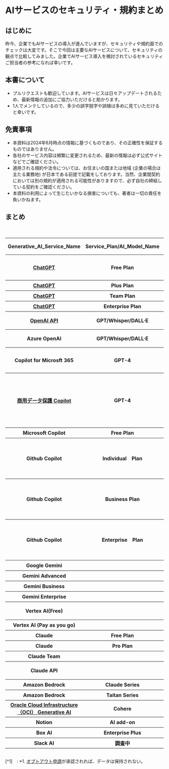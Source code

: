 # AIサービスのセキュリティ・規約まとめ

## はじめに
昨今、企業でもAIサービスの導入が進んでいますが、セキュリティや規約面でのチェックは大変です。そこで今回は主要なAIサービスについて、セキュリティの観点で比較してみました。企業でAIサービス導入を検討されているセキュリティご担当者の参考になれば幸いです。

## 本書について
- プルリクエストも歓迎しています。AIサービスは日々アップデートされるため、最新情報の追加にご協力いただけると助かります。
- 1人でメンテしているので、多少の誤字脱字や誤植は多めに見ていただけると幸いです。

## 免責事項
- 本資料は2024年6月時点の情報に基づくものであり、その正確性を保証するものではありません。
- 各社のサービス内容は頻繁に変更されるため、最新の情報は必ず公式サイトなどでご確認ください。
- 適用される規約や法令については、お住まいの国または地域 (企業の場合は主たる業務地) が日本である前提で記載をしております。当然、企業間契約においては別の規約が適用される可能性がありますので、必ず自社の締結している契約をご確認ください。
- 本資料の利用によって生じたいかなる損害についても、著者は一切の責任を負いかねます。

## まとめ
<div style="overflow-x: auto;">
 <table>
   <thead>
     <tr>
       <th>Generative_AI_Service_Name</th>
       <th>Service_Plan/AI_Model_Name</th>
       <th>Service_Type</th>
       <th>Terget</th>
       <th>Service_Provider</th>
       <th>Model_Provider</th>
       <th>Term</th>
       <th>Privacy Policy</th>
       <th>AI_Model_Training_by_default (既定での学習利用)</th>
       <th>Data_Retention (データ保持)</th>
       <th>Region</th>
       <th>Japan_Region</th>
       <th>Governing_Law (準拠法)</th>
       <th>Competent_Court (管轄裁判所)</th>
       <th>ISO27001</th>
       <th>SOC2</th>
       <th>ISMAP</th>
       <th>Other_noteworthy_items</th>
     </tr>
   </thead>
   <tbody>
     <tr>
      <th><!--Service Name--><a href="https://openai.com/chatgpt/">ChatGPT</a></th>
      <th><!--Plan/ Model-->Free Plan</th>
      <th><!--Service Type-->SaaS</th>
      <th><!--Terget-->個人</th>
      <th><!--Service Provider--><a href="https://openai.com/about/">OpenAI</a></th>
      <th><!--Model Procider--><a href="https://openai.com/about/">OpenAI</a></th>
      <th><!--Term of Use--><a href="https://openai.com/ja-JP/policies/terms-of-use/">URL</a></th>
      <th><!--Privacy Policy--><a href="https://openai.com/ja-JP/policies/privacy-policy/">URL</a></th>
      <th><!--学習への利用--><a href="https://openai.com/ja-JP/policies/terms-of-use/">する</a></th>
      <th><!--データ保持--><a href="https://openai.com/ja-JP/policies/terms-of-use/">30日</a></th>
      <th><!--リージョン--><a href="https://openai.com/ja-JP/policies/terms-of-use/">US</a></th>
      <th><!--日本リージョン有無--><a href="https://openai.com/ja-JP/policies/terms-of-use/">なし</a></th>
      <th><!--準拠法--><a href="https://openai.com/ja-JP/policies/terms-of-use/">カリフォルニア州法</a></th>
      <th><!--管轄裁判所--><a href="https://openai.com/ja-JP/policies/terms-of-use/">サンフランシスコに所在する連邦裁判所又は州裁判所</a></th>
      <th><!--ISO27001--><a href="https://openai.com/policies/supplier-security-measures/">Yes</a></th>
      <th><!--SOC2-->NO</th>
      <th><!--ISMAP-->NO</th>
      <th><!--NOTE--></th>  
     </tr>
   </tbody>
  　　<tbody>
     <tr>
      <th><!--Service Name--><a href="https://openai.com/chatgpt/">ChatGPT</a></th>
      <th><!--Plan/ Model-->Plus Plan</th>
      <th><!--Service Type-->SaaS</th>
      <th><!--Terget-->個人</th>
      <th><!--Service Provider--><a href="https://openai.com/about/">OpenAI</a></th>
      <th><!--Model Procider--><a href="https://openai.com/about/">OpenAI</a></th>
      <th><!--Term of Use--><a href="https://openai.com/ja-JP/policies/terms-of-use/">URL</a></th>
      <th><!--Privacy Policy--><a href="https://openai.com/ja-JP/policies/privacy-policy/">URL</a></th>
      <th><!--学習への利用--><a href="https://openai.com/ja-JP/policies/terms-of-use/">する</a></th>
      <th><!--データ保持--><a href="https://openai.com/ja-JP/policies/terms-of-use/">30日</a></th>
      <th><!--リージョン--><a href="https://openai.com/ja-JP/policies/terms-of-use/">US</a></th>
      <th><!--日本リージョン有無--><a href="https://openai.com/ja-JP/policies/terms-of-use/">なし</a></th>
      <th><!--準拠法-->同上</th>
      <th><!--管轄裁判所-->同上</th>
      <th><!--ISO27001--><a href="https://openai.com/policies/supplier-security-measures/">Yes</a></th>
      <th><!--SOC2-->NO</th>
      <th><!--ISMAP-->NO</th>
      <th><!--NOTE--></th>
     </tr>
   </tbody>
    　　<tbody>
     <tr>
      <th><!--Service Name--><a href="https://openai.com/chatgpt/">ChatGPT</a></th>
      <th><!--Plan/ Model-->Team Plan</th>
      <th><!--Service Type-->SaaS</th>
      <th><!--Terget-->法人</th>
      <th><!--Service Provider--><a href="https://openai.com/about/">OpenAI</a></th>
      <th><!--Model Procider--><a href="https://openai.com/about/">OpenAI</a></th>
      <th><!--Term of Use--><a href="https://openai.com/policies/business-terms/">URL</a></th>
      <th><!--Privacy Policy--><a href="https://openai.com/ja-JP/policies/privacy-policy/">URL</a></th>
      <th><!--学習への利用--><a href="https://openai.com/policies/business-terms/">しない</a></th>
      <th><!--データ保持--><a href="https://openai.com/policies/business-terms/">30日</a></th>
      <th><!--リージョン--><a href="https://openai.com/policies/business-terms/">US</a></th>
      <th><!--日本リージョン有無--><a href="https://openai.com/ja-JP/policies/terms-of-use/">なし</a></th>
      <th><!--準拠法-->同上</th>
      <th><!--管轄裁判所-->同上</th>
      <th><!--ISO27001--><a href="https://openai.com/policies/supplier-security-measures/">Yes</a></th>
      <th><!--SOC2--><a href="https://trust.openai.com/">Type2</a></th>
      <th><!--ISMAP-->NO</th>
      <th><!--NOTE--></th>
     </tr>
   </tbody>
    　　<tbody>
     <tr>
      <th><!--Service Name--><a href="https://openai.com/chatgpt/">ChatGPT</a></th>
      <th><!--Plan/ Model-->Enterprise Plan</th>
      <th><!--Service Type-->SaaS</th>
      <th><!--Terget-->法人</th>
      <th><!--Service Provider--><a href="https://openai.com/about/">OpenAI</a></th>
      <th><!--Model Procider--><a href="https://openai.com/about/">OpenAI</a></th>
      <th><!--Term of Use--><a href="https://openai.com/policies/business-terms/">URL</a></th>
      <th><!--Privacy Policy--><a href="https://openai.com/ja-JP/policies/privacy-policy/">URL</a></th>
      <th><!--学習への利用--><a href="https://openai.com/policies/business-terms/">しない</a></th>
      <th><!--データ保持--><a href="https://openai.com/policies/business-terms/">30日</a></th>
      <th><!--リージョン--><a href="https://openai.com/policies/business-terms/">US</a></th>
      <th><!--日本リージョン有無--><a href="https://openai.com/ja-JP/policies/terms-of-use/">なし</a></th>
      <th><!--準拠法-->同上</th>
      <th><!--管轄裁判所-->同上</th>
      <th><!--ISO27001--><a href="https://openai.com/policies/supplier-security-measures/">Yes</a></th>
      <th><!--SOC2--><a href="https://trust.openai.com/">Type2</a></th>
      <th><!--ISMAP-->NO</th>
      <th><!--NOTE--></th>
     </tr>
   </tbody>
   <tbody>
     <tr>
      <th><!--Service Name--><a href="https://openai.com/index/openai-api/">OpenAI API</a></th>
      <th><!--Plan/ Model-->GPT/Whisper/DALL·E</th>
      <th><!--Service Type-->API</th>
      <th><!--Terget-->個人/法人</th>
      <th><!--Service Provider--><a href="https://openai.com/about/">OpenAI</a></th>
      <th><!--Model Procider--><a href="https://openai.com/about/">OpenAI</a></th>
      <th><!--Term of Use--><a href="https://openai.com/policies/business-terms/">URL</a></th>
      <th><!--Privacy Policy--><a href="https://openai.com/ja-JP/policies/privacy-policy/">URL</a></th>
      <th><!--学習への利用--><a href="https://openai.com/policies/business-terms/">しない</a></th>
      <th><!--データ保持--><a href="https://openai.com/policies/business-terms/">30日</a></th>
      <th><!--リージョン--><a href="https://openai.com/policies/business-terms/">US</a></th>
      <th><!--日本リージョン有無--><a href="https://openai.com/ja-JP/policies/terms-of-use/">なし</a></th>
      <th><!--準拠法-->同上</th>
      <th><!--管轄裁判所-->同上</th>
      <th><!--ISO27001--><a href="https://openai.com/policies/supplier-security-measures/">Yes</a></th>
      <th><!--SOC2--><a href="https://trust.openai.com/">Type2</a></th>
      <th><!--ISMAP-->NO</th>
      <th><!--NOTE--></th>
     </tr>
   </tbody>
   <tbody>
     <tr>
      <th><!--Service Name--><a href="https://learn.microsoft.com/en-us/azure/ai-services/openai/"></a>Azure OpenAI</th>
      <th><!--Plan/ Model-->GPT/Whisper/DALL·E</th>
      <th><!--Service Type-->API</th>
      <th><!--Terget-->法人</th>
      <th><!--Service Provider--><a href="https://www.microsoft.com/ja-jp/">Microsoft</a></th>
      <th><!--Model Procider--><a href="https://openai.com/about/">OpenAI</a></th>
      <th><!--Term of Use--><a href="https://www.microsoft.com/licensing/docs/customeragreement">URL</a></th>
      <th><!--Privacy Policy--><a href="https://learn.microsoft.com/en-us/legal/cognitive-services/openai/data-privacy">URL</a></th>
      <th><!--学習への利用--><a href="https://learn.microsoft.com/en-us/legal/cognitive-services/openai/data-privacy">しない</a></th>
      <th><!--データ保持--><a href="https://learn.microsoft.com/en-us/legal/cognitive-services/openai/data-privacy"><td>30日[^1]</td></a></th>
      <th><!--リージョン--><a href="https://learn.microsoft.com/ja-jp/azure/ai-services/openai/concepts/models#standard-deployment-model-availability">世界各地</a></th>
      <th><!--日本リージョン有無--><a href="https://learn.microsoft.com/ja-jp/azure/ai-services/openai/concepts/models#standard-deployment-model-availability">あり</a></th>
      <th><!--準拠法--><a href="https://www.microsoft.com/licensing/docs/customeragreement">日本法</a></th>
      <th><!--管轄裁判所--><a href="https://www.microsoft.com/licensing/docs/customeragreement">東京地方裁判所</a></th>
      <th><!--ISO27001--><a href="https://learn.microsoft.com/en-us/azure/compliance/offerings/offering-iso-27001">Yes</a></th>
      <th><!--SOC2--><a href="https://learn.microsoft.com/en-us/azure/compliance/offerings/offering-soc-2">Type2</a></th>
      <th><!--ISMAP--><a href="https://www.ismap.go.jp/csm?id=cloud_service_list_detail&sys_id=aca3e34e938c8e100072f4fe3bba10ba">Yes</a></th>
      <th><!--NOTE--></th>
     </tr>
   </tbody>
   <tbody>
     <tr>
      <th><!--Service Name-->Copilot for Microsft 365</th>
      <th><!--Plan/ Model-->GPT-4</th>
      <th><!--Service Type-->SaaS</th>
      <th><!--Terget-->法人</th>
      <th><!--Service Provider-->同上</th>
      <th><!--Model Procider-->同上</th>
      <th><!--Term of Use--><a href="https://www.microsoft.com/ja-jp/legal/terms-of-use#:~:text=%E3%83%9E%E3%82%A4%E3%82%AF%E3%83%AD%E3%82%BD%E3%83%95%E3%83%88%E3%81%8C%E3%81%8A%E5%AE%A2%E6%A7%98%E3%81%AB%E6%8F%90%E4%BE%9B%E3%81%99%E3%82%8B%E3%82%B5%E3%83%BC%E3%83%93%E3%82%B9%E3%81%AB%E3%81%AF%E3%80%81%E4%BB%A5%E4%B8%8B%E3%81%AE%E4%BD%BF%E7%94%A8%E6%9D%A1%E4%BB%B6%20%28%E4%BB%A5%E4%B8%8B%E3%80%8C%E6%9C%AC%E4%BD%BF%E7%94%A8%E6%9D%A1%E4%BB%B6%E3%80%8D%E3%81%A8%E3%81%84%E3%81%84%E3%81%BE%E3%81%99%29%20%E3%81%8C%E9%81%A9%E7%94%A8%E3%81%95%E3%82%8C%E3%81%BE%E3%81%99%E3%80%82%20%E3%83%9E%E3%82%A4%E3%82%AF%E3%83%AD%E3%82%BD%E3%83%95%E3%83%88%E3%81%AF%E3%80%81%E3%81%8A%E5%AE%A2%E6%A7%98%E3%81%AB%E9%80%9A%E7%9F%A5%E3%81%99%E3%82%8B%E3%81%93%E3%81%A8%E3%81%AA%E3%81%8F%E3%81%84%E3%81%A4%E3%81%A7%E3%82%82%E6%9C%AC%E4%BD%BF%E7%94%A8%E6%9D%A1%E4%BB%B6%E3%82%92%E6%9B%B4%E6%96%B0%E3%81%8A%E3%82%88%E3%81%B3%E5%A4%89%E6%9B%B4%E3%81%99%E3%82%8B%E6%A8%A9%E5%88%A9%E3%82%92%E6%9C%89%E3%81%97%E3%81%BE%E3%81%99%E3%80%82%20%E6%9C%AC%E4%BD%BF%E7%94%A8%E6%9D%A1%E4%BB%B6%E3%81%AE%E6%9C%80%E6%96%B0%E7%89%88%E3%81%AF%E3%80%81%E3%83%9E%E3%82%A4%E3%82%AF%E3%83%AD%E3%82%BD%E3%83%95%E3%83%88%E3%81%AE%20Web,%E3%83%9A%E3%83%BC%E3%82%B8%E4%B8%8B%E9%83%A8%E3%81%AB%E3%81%82%E3%82%8B%20%5B%E4%BD%BF%E7%94%A8%E6%9D%A1%E4%BB%B6%5D%20%E3%83%8F%E3%82%A4%E3%83%91%E3%83%BC%E3%83%AA%E3%83%B3%E3%82%AF%E3%82%92%E3%82%AF%E3%83%AA%E3%83%83%E3%82%AF%E3%81%99%E3%82%8B%E3%81%A8%E3%81%94%E8%A6%A7%E3%81%84%E3%81%9F%E3%81%A0%E3%81%91%E3%81%BE%E3%81%99%E3%80%82%20%E3%83%9E%E3%82%A4%E3%82%AF%E3%83%AD%E3%82%BD%E3%83%95%E3%83%88%E3%81%8C%E6%9C%AC%E4%BD%BF%E7%94%A8%E6%9D%A1%E4%BB%B6%E3%82%92%E6%9B%B4%E6%96%B0%E3%81%99%E3%82%8B%E3%81%A8%E3%80%81%E3%81%93%E3%81%AE%E3%83%9A%E3%83%BC%E3%82%B8%E3%81%AE%E4%B8%8A%E9%83%A8%E3%81%AB%E3%81%82%E3%82%8B%E6%97%A5%E4%BB%98%E3%81%8C%E6%9B%B4%E6%96%B0%E3%81%95%E3%82%8C%E3%81%BE%E3%81%99%E3%80%82%20%E6%9C%AC%E4%BD%BF%E7%94%A8%E6%9D%A1%E4%BB%B6%E3%81%AE%E6%96%B0%E3%81%97%E3%81%84%E3%83%90%E3%83%BC%E3%82%B8%E3%83%A7%E3%83%B3%E3%81%8C%E6%8E%B2%E8%BC%89%E3%81%95%E3%82%8C%E3%81%9F%E5%BE%8C%E3%81%AB%20Web%20%E3%82%B5%E3%82%A4%E3%83%88%E3%82%92%E4%BD%BF%E7%94%A8%E3%81%99%E3%82%8B%E3%81%93%E3%81%A8%E3%81%AB%E3%82%88%E3%82%8A%E3%80%81%E3%81%8A%E5%AE%A2%E6%A7%98%E3%81%AF%E3%81%8B%E3%81%8B%E3%82%8B%E6%96%B0%E3%81%97%E3%81%84%E3%83%90%E3%83%BC%E3%82%B8%E3%83%A7%E3%83%B3%E3%81%AE%E4%BD%BF%E7%94%A8%E6%9D%A1%E4%BB%B6%E3%81%AB%E5%90%8C%E6%84%8F%E3%81%97%E3%81%9F%E3%82%82%E3%81%AE%E3%81%A8%E8%A6%8B%E3%81%AA%E3%81%95%E3%82%8C%E3%81%BE%E3%81%99%E3%80%82">Term1</a>　<a href="https://www.microsoft.com/licensing/terms/productoffering/Microsoft365/MCA">Term2</a></th>
      <th><!--Privacy Policy--><a href="https://privacy.microsoft.com/ja-jp/"></a>URL</th>
      <th><!--学習への利用--><a href="https://learn.microsoft.com/ja-jp/copilot/microsoft-365/microsoft-365-copilot-privacy"></a>しない</th>
      <th><!--データ保持-->調査中</th>
      <th><!--リージョン--><a href="https://learn.microsoft.com/ja-jp/microsoft-365/enterprise/m365-dr-workload-copilot?view=o365-worldwide"></a>世界各地</th>
      <th><!--日本リージョン有無--><a href="https://learn.microsoft.com/ja-jp/microsoft-365/enterprise/m365-dr-workload-copilot?view=o365-worldwide"></a>あり</th>
      <th><!--準拠法--><a href=""></a>調査中</th>
      <th><!--管轄裁判所--><a href=""></a>調査中</th>
      <th><!--ISO27001-->調査中</th>
      <th><!--SOC2-->調査中</th>
      <th><!--ISMAP-->調査中</th>
      <th><!--NOTE-->Webコンテンツプラグインや拡張については別途確認が必要</th>
     </tr>
   </tbody>
   <tbody>
     <tr>
      <th><!--Service Name--><a href=“”>商用データ保護 Copilot</a></th>
      <th><!--Plan/ Model-->GPT-4</th>
      <th><!--Service Type-->SaaS</th>
      <th><!--Terget-->法人</th>
      <th><!--Service Provider-->同上</th>
      <th><!--Model Procider-->同上</th>
      <th><!--Term of Use--><a href="https://www.microsoft.com/ja-jp/legal/terms-of-use#:~:text=%E3%83%9E%E3%82%A4%E3%82%AF%E3%83%AD%E3%82%BD%E3%83%95%E3%83%88%E3%81%8C%E3%81%8A%E5%AE%A2%E6%A7%98%E3%81%AB%E6%8F%90%E4%BE%9B%E3%81%99%E3%82%8B%E3%82%B5%E3%83%BC%E3%83%93%E3%82%B9%E3%81%AB%E3%81%AF%E3%80%81%E4%BB%A5%E4%B8%8B%E3%81%AE%E4%BD%BF%E7%94%A8%E6%9D%A1%E4%BB%B6%20%28%E4%BB%A5%E4%B8%8B%E3%80%8C%E6%9C%AC%E4%BD%BF%E7%94%A8%E6%9D%A1%E4%BB%B6%E3%80%8D%E3%81%A8%E3%81%84%E3%81%84%E3%81%BE%E3%81%99%29%20%E3%81%8C%E9%81%A9%E7%94%A8%E3%81%95%E3%82%8C%E3%81%BE%E3%81%99%E3%80%82%20%E3%83%9E%E3%82%A4%E3%82%AF%E3%83%AD%E3%82%BD%E3%83%95%E3%83%88%E3%81%AF%E3%80%81%E3%81%8A%E5%AE%A2%E6%A7%98%E3%81%AB%E9%80%9A%E7%9F%A5%E3%81%99%E3%82%8B%E3%81%93%E3%81%A8%E3%81%AA%E3%81%8F%E3%81%84%E3%81%A4%E3%81%A7%E3%82%82%E6%9C%AC%E4%BD%BF%E7%94%A8%E6%9D%A1%E4%BB%B6%E3%82%92%E6%9B%B4%E6%96%B0%E3%81%8A%E3%82%88%E3%81%B3%E5%A4%89%E6%9B%B4%E3%81%99%E3%82%8B%E6%A8%A9%E5%88%A9%E3%82%92%E6%9C%89%E3%81%97%E3%81%BE%E3%81%99%E3%80%82%20%E6%9C%AC%E4%BD%BF%E7%94%A8%E6%9D%A1%E4%BB%B6%E3%81%AE%E6%9C%80%E6%96%B0%E7%89%88%E3%81%AF%E3%80%81%E3%83%9E%E3%82%A4%E3%82%AF%E3%83%AD%E3%82%BD%E3%83%95%E3%83%88%E3%81%AE%20Web,%E3%83%9A%E3%83%BC%E3%82%B8%E4%B8%8B%E9%83%A8%E3%81%AB%E3%81%82%E3%82%8B%20%5B%E4%BD%BF%E7%94%A8%E6%9D%A1%E4%BB%B6%5D%20%E3%83%8F%E3%82%A4%E3%83%91%E3%83%BC%E3%83%AA%E3%83%B3%E3%82%AF%E3%82%92%E3%82%AF%E3%83%AA%E3%83%83%E3%82%AF%E3%81%99%E3%82%8B%E3%81%A8%E3%81%94%E8%A6%A7%E3%81%84%E3%81%9F%E3%81%A0%E3%81%91%E3%81%BE%E3%81%99%E3%80%82%20%E3%83%9E%E3%82%A4%E3%82%AF%E3%83%AD%E3%82%BD%E3%83%95%E3%83%88%E3%81%8C%E6%9C%AC%E4%BD%BF%E7%94%A8%E6%9D%A1%E4%BB%B6%E3%82%92%E6%9B%B4%E6%96%B0%E3%81%99%E3%82%8B%E3%81%A8%E3%80%81%E3%81%93%E3%81%AE%E3%83%9A%E3%83%BC%E3%82%B8%E3%81%AE%E4%B8%8A%E9%83%A8%E3%81%AB%E3%81%82%E3%82%8B%E6%97%A5%E4%BB%98%E3%81%8C%E6%9B%B4%E6%96%B0%E3%81%95%E3%82%8C%E3%81%BE%E3%81%99%E3%80%82%20%E6%9C%AC%E4%BD%BF%E7%94%A8%E6%9D%A1%E4%BB%B6%E3%81%AE%E6%96%B0%E3%81%97%E3%81%84%E3%83%90%E3%83%BC%E3%82%B8%E3%83%A7%E3%83%B3%E3%81%8C%E6%8E%B2%E8%BC%89%E3%81%95%E3%82%8C%E3%81%9F%E5%BE%8C%E3%81%AB%20Web%20%E3%82%B5%E3%82%A4%E3%83%88%E3%82%92%E4%BD%BF%E7%94%A8%E3%81%99%E3%82%8B%E3%81%93%E3%81%A8%E3%81%AB%E3%82%88%E3%82%8A%E3%80%81%E3%81%8A%E5%AE%A2%E6%A7%98%E3%81%AF%E3%81%8B%E3%81%8B%E3%82%8B%E6%96%B0%E3%81%97%E3%81%84%E3%83%90%E3%83%BC%E3%82%B8%E3%83%A7%E3%83%B3%E3%81%AE%E4%BD%BF%E7%94%A8%E6%9D%A1%E4%BB%B6%E3%81%AB%E5%90%8C%E6%84%8F%E3%81%97%E3%81%9F%E3%82%82%E3%81%AE%E3%81%A8%E8%A6%8B%E3%81%AA%E3%81%95%E3%82%8C%E3%81%BE%E3%81%99%E3%80%82">Term1</a>　<a href="https://www.microsoft.com/licensing/terms/productoffering/Microsoft365/MCA">Term2</a></th>
      <th><!--Privacy Policy--><a href="https://privacy.microsoft.com/ja-jp/"></a>URL</th>
      <th><!--学習への利用--><a href=“https://learn.microsoft.com/ja-jp/copilot/privacy-and-protections#chat-history-and-reporting”>しない</a></th>
      <th><!--データ保持--><a href=“https://learn.microsoft.com/ja-jp/copilot/privacy-and-protections#chat-history-and-reporting”>しない</a></th>
      <th><!--リージョン--><a href=“https://learn.microsoft.com/ja-jp/copilot/privacy-and-protections#microsoft-as-the-data-controller”>不明(Copilot グローバルデータセンターを利用)</a></th>
      <th><!--日本リージョン有無--><a href=“https://learn.microsoft.com/ja-jp/copilot/privacy-and-protections#microsoft-as-the-data-controller”>不明</a></th>
      <th><!--準拠法--><a href=“”>日本法</a></th>
      <th><!--管轄裁判所--><a href=“”>東京地方裁判所</a></th></th>
      <th><!--ISO27001--></th>
      <th><!--SOC2--></th>
      <th><!--ISMAP-->NO</th>
      <th><!--NOTE-->旧：Bing Search Enterprise </th>
     </tr>
   </tbody>
   <tbody>
     <tr>
      <th><!--Service Name-->Microsoft Copilot</th>
      <th><!--Plan/ Model-->Free Plan</th>
      <th><!--Service Type-->SaaS</th>
      <th><!--Terget-->個人</th>
      <th><!--Service Provider-->同上</th>
      <th><!--Model Procider-->同上</th>
      <th><!--Term of Use-->調査中</th>
      <th><!--Privacy Policy-->調査中</th>
      <th><!--学習への利用-->調査中</th>
      <th><!--データ保持-->調査中</th>
      <th><!--リージョン-->調査中</th>
      <th><!--日本リージョン有無-->調査中</th>
      <th><!--準拠法--><a href=“https://www.microsoft.com/ja-jp/servicesagreement/”>日本法</a></th>
      <th><!--管轄裁判所--><a href=“https://www.microsoft.com/ja-jp/servicesagreement/”>東京地方裁判所</a></th></th>
      <th><!--ISO27001-->調査中</th>
      <th><!--SOC2-->調査中</th>
      <th><!--ISMAP-->NO</th>
      <th><!--NOTE--></th>
     </tr>
   </tbody>
   <tbody>
     <tr>
      <th><!--Service Name-->Github Copilot</th>
      <th><!--Plan/ Model-->Individual　Plan</th>
      <th><!--Service Type-->SaaS</th>
      <th><!--Terget-->個人</th>
      <th><!--Service Provider--><a href=“https://github.co.jp/about.html”>GitHub, Inc.</a></th>
      <th><!--Model Procider--><a href=“https://github.com/features/copilot”></a>GitHub,OpenAI,Microsoft</th>
      <th><!--Term of Use--><a href=“https://github.com/customer-terms/”>URL</a></th>
      <th><!--Privacy Policy--><a href=“https://docs.github.com/en/site-policy/privacy-policies”>URL</a></th>
      <th><!--学習への利用--><a href=“https://github.com/features/copilot#pricing”>する</a></th>
      <th><!--データ保持--><a href=“https://github.com/features/copilot”></a>スレッド履歴を使用して応答するために一部データを一定期間保持</th>
      <th><!--リージョン--><a href=“”></a></th>
      <th><!--日本リージョン有無--><a href=“”></a></th>
      <th><!--準拠法--><a href=“https://assets.ctfassets.net/8aevphvgewt8/1LvHh4fsBKJ14bXfVfD9VW/78731fab3753750aa90dd1cad7dddfab/GitHub.General.Terms_20220121_locked.pdf”></a>カリフォルニア州法および米国連邦法</th>
      <th><!--管轄裁判所--><a href=“https://assets.ctfassets.net/8aevphvgewt8/1LvHh4fsBKJ14bXfVfD9VW/78731fab3753750aa90dd1cad7dddfab/GitHub.General.Terms_20220121_locked.pdf”>カリフォルニア州北部地区連邦地方裁判所または州裁判所</a></th>
      <th><!--ISO27001--><a href=“https://resources.github.com/copilot-trust-center/”>NO</a></th>
      <th><!--SOC2--><a href=“https://resources.github.com/copilot-trust-center/”>NO</a></th>
      <th><!--ISMAP-->NO</th>
      <th><!--NOTE--></th>
     </tr>
   </tbody>
   <tbody>
     <tr>
      <th><!--Service Name-->Github Copilot</th>
      <th><!--Plan/ Model-->Business Plan</th>
      <th><!--Service Type-->SaaS</th>
      <th><!--Terget-->法人</th>
      <th><!--Service Provider--><a href=“https://github.co.jp/about.html”>GitHub, Inc.</a></th>
      <th><!--Model Procider--><a href=“https://github.com/features/copilot”></a>GitHub,OpenAI,Microsoft</th>
      <th><!--Term of Use--><a href=“https://github.com/customer-terms/”>URL</a></th>
      <th><!--Privacy Policy--><a href=“https://docs.github.com/en/site-policy/privacy-policies”>URL</a></th>
      <th><!--学習への利用--><a href=“https://github.com/features/copilot#pricing”>しない</a></th>
      <th><!--データ保持--><a href=“https://github.com/features/copilot”></a>スレッド履歴を使用して応答するために一部データを一定期間保持</th>
      <th><!--リージョン--></th>
      <th><!--日本リージョン有無--></th>
      <th><!--準拠法--><a href=“https://assets.ctfassets.net/8aevphvgewt8/1LvHh4fsBKJ14bXfVfD9VW/78731fab3753750aa90dd1cad7dddfab/GitHub.General.Terms_20220121_locked.pdf”></a>カリフォルニア州法および米国連邦法</th>
      <th><!--管轄裁判所--><a href=“https://assets.ctfassets.net/8aevphvgewt8/1LvHh4fsBKJ14bXfVfD9VW/78731fab3753750aa90dd1cad7dddfab/GitHub.General.Terms_20220121_locked.pdf”>カリフォルニア州北部地区連邦地方裁判所または州裁判所</a></th>
      <th><!--ISO27001--><a href=“https://resources.github.com/copilot-trust-center/”>YES</a></th>
      <th><!--SOC2--><a href=“https://resources.github.com/copilot-trust-center/”>Type1</a></th>
      <th><!--ISMAP-->NO</th>
      <th><!--NOTE--></th>
     </tr>
   </tbody>
   <tbody>
     <tr>
      <th><!--Service Name-->Github Copilot</th>
      <th><!--Plan/ Model-->Enterprise　Plan</th>
      <th><!--Service Type-->SaaS</th>
      <th><!--Terget-->法人</th>
      <th><!--Service Provider--><a href=“https://github.co.jp/about.html”>GitHub, Inc.</a></th>
      <th><!--Model Procider--><a href=“https://github.com/features/copilot”></a>GitHub,OpenAI,Microsoft</th>
      <th><!--Term of Use--><a href=“https://github.com/customer-terms/”>URL</a></th>
      <th><!--Privacy Policy--><a href=“https://docs.github.com/en/site-policy/privacy-policies”>URL</a></th>
      <th><!--学習への利用--><a href=“https://github.com/features/copilot#pricing”>しない</a></th>
      <th><!--データ保持--><a href=“https://github.com/features/copilot”></a>スレッド履歴を使用して応答するために一部データを一定期間保持</th>
      <th><!--リージョン--></th>
      <th><!--日本リージョン有無--></th>
      <th><!--準拠法--><a href=“https://assets.ctfassets.net/8aevphvgewt8/1LvHh4fsBKJ14bXfVfD9VW/78731fab3753750aa90dd1cad7dddfab/GitHub.General.Terms_20220121_locked.pdf”></a>カリフォルニア州法および米国連邦法</th>
      <th><!--管轄裁判所--><a href=“https://assets.ctfassets.net/8aevphvgewt8/1LvHh4fsBKJ14bXfVfD9VW/78731fab3753750aa90dd1cad7dddfab/GitHub.General.Terms_20220121_locked.pdf”>カリフォルニア州北部地区連邦地方裁判所または州裁判所</a></th>
      <th><!--ISO27001--><a href=“https://resources.github.com/copilot-trust-center/”>YES</a></th>
      <th><!--SOC2-->NO</th>
      <th><!--ISMAP-->NO</th>
      <th><!--NOTE--></th>
     </tr>
   </tbody>
   <tbody>
     <tr>
      <th><!--Service Name-->Google Gemini</th>
      <th><!--Plan/ Model--></th>
      <th><!--Service Type-->SaaS</th>
      <th><!--Terget-->個人</th>
      <th><!--Service Provider--></th>
      <th><!--Model Procider--></th>
      <th><!--Term of Use--></th>
      <th><!--Privacy Policy--></th>
      <th><!--学習への利用--></th>
      <th><!--データ保持--></th>
      <th><!--リージョン--></th>
      <th><!--日本リージョン有無--></th>
      <th><!--準拠法--></th>
      <th><!--管轄裁判所--></th>
      <th><!--ISO27001--></th>
      <th><!--SOC2--></th>
      <th><!--ISMAP--></th>
      <th><!--NOTE--></th>      
     </tr>
   </tbody>
  　　<tbody>
     <tr>
      <th><!--Service Name-->Gemini Advanced</th>
      <th><!--Plan/ Model--></th>
      <th><!--Service Type-->SaaS</th>
      <th><!--Terget-->個人</th>
      <th><!--Service Provider--></th>
      <th><!--Model Procider--></th>
      <th><!--Term of Use--></th>
      <th><!--Privacy Policy--></th>
      <th><!--学習への利用--></th>
      <th><!--データ保持--></th>
      <th><!--リージョン--></th>
      <th><!--日本リージョン有無--></th>
      <th><!--準拠法--></th>
      <th><!--管轄裁判所--></th>
      <th><!--ISO27001--></th>
      <th><!--SOC2--></th>
      <th><!--ISMAP--></th>
      <th><!--NOTE--></th>      
     </tr>
   </tbody>
   <tbody>
     <tr>
      <th><!--Service Name-->Gemini Business</th>
      <th><!--Plan/ Model--></th>
      <th><!--Service Type-->SaaS</th>
      <th><!--Terget-->法人</th>
      <th><!--Service Provider--></th>
      <th><!--Model Procider--></th>
      <th><!--Term of Use--></th>
      <th><!--Privacy Policy--></th>
      <th><!--学習への利用--></th>
      <th><!--データ保持--></th>
      <th><!--リージョン--></th>
      <th><!--日本リージョン有無--></th>
      <th><!--準拠法--></th>
      <th><!--管轄裁判所--></th>
      <th><!--ISO27001--></th>
      <th><!--SOC2--></th>
      <th><!--ISMAP--></th>
      <th><!--NOTE--></th>
     </tr>
   </tbody>
   <tbody>
     <tr>
      <th><!--Service Name-->Gemini Enterprise</th>
      <th><!--Plan/ Model--></th>
      <th><!--Service Type-->SaaS</th>
      <th><!--Terget-->法人</th>
      <th><!--Service Provider--></th>
      <th><!--Model Procider--></th>
      <th><!--Term of Use--></th>
      <th><!--Privacy Policy--></th>
      <th><!--学習への利用--></th>
      <th><!--データ保持--></th>
      <th><!--リージョン--></th>
      <th><!--日本リージョン有無--></th>
      <th><!--準拠法--></th>
      <th><!--管轄裁判所--></th>
      <th><!--ISO27001--></th>
      <th><!--SOC2--></th>
      <th><!--ISMAP--></th>
      <th><!--NOTE--></th>
     </tr>
   </tbody>
   <tbody>
     <tr>
      <th><!--Service Name-->Vertex AI(Free)</th>
      <th><!--Plan/ Model--></th>
      <th><!--Service Type-->SaaS</th>
      <th><!--Terget-->個人/法人</th>
      <th><!--Service Provider--></th>
      <th><!--Model Procider--></th>
      <th><!--Term of Use--></th>
      <th><!--Privacy Policy--></th>
      <th><!--学習への利用--></th>
      <th><!--データ保持--></th>
      <th><!--リージョン--></th>
      <th><!--日本リージョン有無--></th>
      <th><!--準拠法--></th>
      <th><!--管轄裁判所--></th>
      <th><!--ISO27001--></th>
      <th><!--SOC2--></th>
      <th><!--ISMAP--></th>
      <th><!--NOTE--></th>
     </tr>
   </tbody>
   <tbody>
     <tr>
      <th><!--Service Name-->Vertex AI (Pay as you go)</th>
      <th><!--Plan/ Model--></th>
      <th><!--Service Type-->SaaS</th>
      <th><!--Terget-->法人</th>
      <th><!--Service Provider--></th>
      <th><!--Model Procider--></th>
      <th><!--Term of Use--></th>
      <th><!--Privacy Policy--></th>
      <th><!--学習への利用--></th>
      <th><!--データ保持--></th>
      <th><!--リージョン--></th>
      <th><!--日本リージョン有無--></th>
      <th><!--準拠法--></th>
      <th><!--管轄裁判所--></th>
      <th><!--ISO27001--></th>
      <th><!--SOC2--></th>
      <th><!--ISMAP--></th>
      <th><!--NOTE--></th>
     </tr>
   </tbody>
   <tbody>
     <tr>
      <th><!--Service Name-->Claude</th>
      <th><!--Plan/ Model-->Free Plan</th>
      <th><!--Service Type-->SaaS</th>
      <th><!--Terget-->個人</th>
      <th><!--Service Provider--></th>
      <th><!--Model Procider--></th>
      <th><!--Term of Use--></th>
      <th><!--Privacy Policy--></th>
      <th><!--学習への利用--></th>
      <th><!--データ保持--></th>
      <th><!--リージョン--></th>
      <th><!--日本リージョン有無--></th>
      <th><!--準拠法--></th>
      <th><!--管轄裁判所--></th>
      <th><!--ISO27001--></th>
      <th><!--SOC2--></th>
      <th><!--ISMAP--></th>
      <th><!--NOTE--></th>
     </tr>
   </tbody>
   <tbody>
     <tr>
      <th><!--Service Name-->Claude</th>
      <th><!--Plan/ Model-->Pro Plan</th>
      <th><!--Service Type-->SaaS</th>
      <th><!--Terget-->個人</th>
      <th><!--Service Provider--></th>
      <th><!--Model Procider--></th>
      <th><!--Term of Use--></th>
      <th><!--Privacy Policy--></th>
      <th><!--学習への利用--></th>
      <th><!--データ保持--></th>
      <th><!--リージョン--></th>
      <th><!--日本リージョン有無--></th>
      <th><!--準拠法--></th>
      <th><!--管轄裁判所--></th>
      <th><!--ISO27001--></th>
      <th><!--SOC2--></th>
      <th><!--ISMAP--></th>
      <th><!--NOTE--></th>
     </tr>
   </tbody>
   <tbody>
     <tr>
      <th><!--Service Name-->Claude Team</th>
      <th><!--Plan/ Model--></th>
      <th><!--Service Type-->SaaS</th>
      <th><!--Terget-->法人</th>
      <th><!--Service Provider--></th>
      <th><!--Model Procider--></th>
      <th><!--Term of Use--></th>
      <th><!--Privacy Policy--></th>
      <th><!--学習への利用--></th>
      <th><!--データ保持--></th>
      <th><!--リージョン--></th>
      <th><!--日本リージョン有無--></th>
      <th><!--準拠法--></th>
      <th><!--管轄裁判所--></th>
      <th><!--ISO27001--></th>
      <th><!--SOC2--></th>
      <th><!--ISMAP--></th>
      <th><!--NOTE--></th>
     </tr>
   </tbody>
   <tbody>
     <tr>
      <th><!--Service Name-->Claude API</th>
      <th><!--Plan/ Model--></th>
      <th><!--Service Type-->API</th>
      <th><!--Terget-->個人/法人</th>
      <th><!--Service Provider--></th>
      <th><!--Model Procider--></th>
      <th><!--Term of Use--></th>
      <th><!--Privacy Policy--></th>
      <th><!--学習への利用--></th>
      <th><!--データ保持--></th>
      <th><!--リージョン--></th>
      <th><!--日本リージョン有無--></th>
      <th><!--準拠法--></th>
      <th><!--管轄裁判所--></th>
      <th><!--ISO27001--></th>
      <th><!--SOC2--></th>
      <th><!--ISMAP--></th>
      <th><!--NOTE--></th>
     </tr>
   </tbody>
   <tbody>
     <tr>
      <th><!--Service Name-->Amazon Bedrock</th>
      <th><!--Plan/ Model-->Claude Series</th>
      <th><!--Service Type-->API</th>
      <th><!--Terget-->法人</th>
      <th><!--Service Provider--></th>
      <th><!--Model Procider--></th>
      <th><!--Term of Use--></th>
      <th><!--Privacy Policy--></th>
      <th><!--学習への利用--></th>
      <th><!--データ保持--></th>
      <th><!--リージョン--></th>
      <th><!--日本リージョン有無--></th>
      <th><!--準拠法--></th>
      <th><!--管轄裁判所--></th>
      <th><!--ISO27001--></th>
      <th><!--SOC2--></th>
      <th><!--ISMAP--><a href="https://www.ismap.go.jp/csm?id=cloud_service_list_detail&sys_id=c8e0b6cc9361c610a734bb497bba104f">Yes</a></th>
      <th><!--NOTE--></th>
     </tr>
   </tbody>
   <tbody>
     <tr>
      <th><!--Service Name-->Amazon Bedrock</th>
      <th><!--Plan/ Model-->Taitan Series</th>
      <th><!--Service Type-->API</th>
      <th><!--Terget-->法人</th>
      <th><!--Service Provider--></th>
      <th><!--Model Procider--></th>
      <th><!--Term of Use--></th>
      <th><!--Privacy Policy--></th>
      <th><!--学習への利用--></th>
      <th><!--データ保持--></th>
      <th><!--リージョン--></th>
      <th><!--日本リージョン有無--></th>
      <th><!--準拠法--></th>
      <th><!--管轄裁判所--></th>
      <th><!--ISO27001--></th>
      <th><!--SOC2--></th>
      <th><!--ISMAP--></th>
      <th><!--NOTE--></th>
     </tr>
   </tbody>
   <tbody>
     <tr>
      <th><!--Service Name--><a href=“https://www.oracle.com/jp/artificial-intelligence/generative-ai/generative-ai-service/”>Oracle Cloud Infrastructure（OCI） Generative AI</a></th>
      <th><!--Plan/ Model-->Cohere</th>
      <th><!--Service Type-->API</th>
      <th><!--Terget-->法人</th>
      <th><!--Service Provider-->Oracle</th>
      <th><!--Model Procider-->Cohere</th>
      <th><!--Term of Use-->調査中</th>
      <th><!--Privacy Policy-->調査中</th>
      <th><!--学習への利用-->調査中</th>
      <th><!--データ保持-->調査中</th>
      <th><!--リージョン-->調査中</th>
      <th><!--日本リージョン有無-->調査中</th>
      <th><!--準拠法-->調査中</th>
      <th><!--管轄裁判所-->調査中</th>
      <th><!--ISO27001-->調査中</th>
      <th><!--SOC2-->調査中</th>
      <th><!--ISMAP-->調査中</th>
      <th><!--NOTE--></th>
     </tr>
   </tbody>
   <tbody>
     <tr>
      <th><!--Service Name-->Notion</th>
      <th><!--Plan/ Model-->AI add-on</th>
      <th><!--Service Type-->SaaS</th>
      <th><!--Terget-->法人</th>
      <th><!--Service Provider-->調査中</th>
      <th><!--Model Procider-->調査中</th>
      <th><!--Term of Use-->調査中</th>
      <th><!--Privacy Policy-->調査中</th>
      <th><!--学習への利用-->調査中</th>
      <th><!--データ保持-->調査中</th>
      <th><!--リージョン-->調査中</th>
      <th><!--日本リージョン有無-->調査中</th>
      <th><!--準拠法-->調査中</th>
      <th><!--管轄裁判所-->調査中</th>
      <th><!--ISO27001-->調査中</th>
      <th><!--SOC2-->調査中</th>
      <th><!--ISMAP-->調査中</th>
      <th><!--NOTE--></th>
     </tr>
   </tbody>
   <tbody>
     <tr>
      <th><!--Service Name-->Box AI</th>
      <th><!--Plan/ Model-->Enterprise Plus</th>
      <th><!--Service Type-->SaaS</th>
      <th><!--Terget-->法人</th>
      <th><!--Service Provider-->調査中</th>
      <th><!--Model Procider-->調査中</th>
      <th><!--Term of Use-->調査中</th>
      <th><!--Privacy Policy-->調査中</th>
      <th><!--学習への利用-->調査中</th>
      <th><!--データ保持-->調査中</th>
      <th><!--リージョン-->調査中</th>
      <th><!--日本リージョン有無-->調査中</th>
      <th><!--準拠法-->調査中</th>
      <th><!--管轄裁判所-->調査中</th>
      <th><!--ISO27001-->調査中</th>
      <th><!--SOC2-->調査中</th>
      <th><!--ISMAP-->調査中</th>
      <th><!--NOTE--></th>
     </tr>
   </tbody>
   <tbody>
     <tr>
      <th><!--Service Name-->Slack AI</th>
      <th><!--Plan/ Model-->調査中</th>
      <th><!--Service Type-->調査中</th>
      <th><!--Terget-->法人</th>
      <th><!--Service Provider-->調査中</th>
      <th><!--Model Procider-->調査中</th>
      <th><!--Term of Use-->調査中</th>
      <th><!--Privacy Policy-->調査中</th>
      <th><!--学習への利用-->調査中</th>
      <th><!--データ保持-->調査中</th>
      <th><!--リージョン-->調査中</th>
      <th><!--日本リージョン有無-->調査中</th>
      <th><!--準拠法-->調査中</th>
      <th><!--管轄裁判所-->調査中</th>
      <th><!--ISO27001-->調査中</th>
      <th><!--SOC2-->調査中</th>
      <th><!--ISMAP-->調査中</th>
      <th><!--NOTE--></th>  
     </tr>
   </tbody>
 </table>
</div>

[^1]　: 
*1. <a href="https://learn.microsoft.com/en-us/azure/ai-services/openai/concepts/abuse-monitoring#:~:text=Azure%20OpenAI%20Limited%20Access%20Review%3A%20Modified%20Abuse%20Monitoring">オプトアウト申請</a>が承認されれば、データは保持されない。
